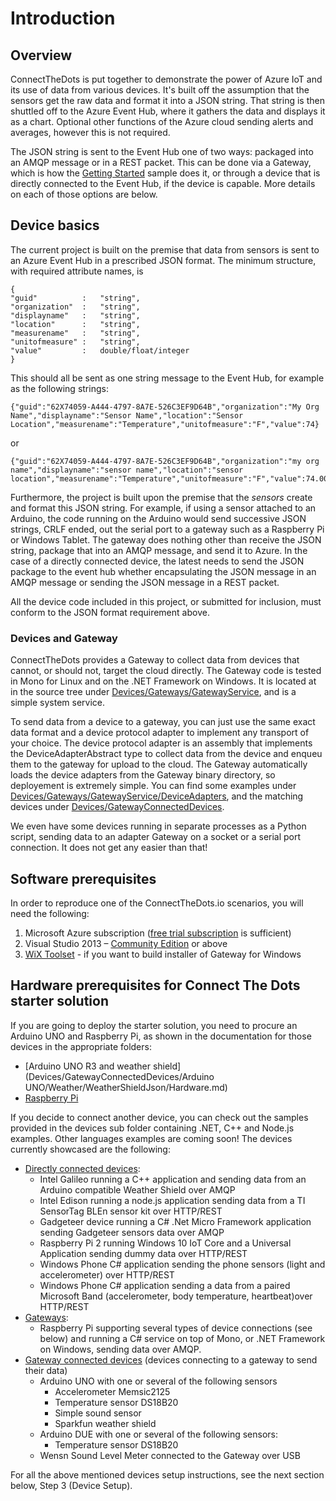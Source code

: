 # Introduction #
## Overview ##
ConnectTheDots is put together to demonstrate the power of Azure IoT and its use of data from various devices.  It's built off the assumption that the sensors get the raw data and format it into a JSON string.  That string is then shuttled off to the Azure Event Hub, where it gathers the data and displays it as a chart.  Optional other functions of the Azure cloud sending alerts and averages, however this is not required.

The JSON string is sent to the Event Hub one of two ways: packaged into an AMQP message or in a REST packet.  This can be done via a Gateway, which is how the [Getting Started](Gettingstarted.md) sample does it, or through a device that is directly connected to the Event Hub, if the device is capable.  More details on each of those options are below.

## Device basics ##
The current project is built on the premise that data from sensors is sent to an Azure Event Hub in a prescribed JSON format. The minimum structure, with required attribute names, is 

    {
	"guid" 			:	"string",
	"organization"	:	"string",
	"displayname"	:	"string",
	"location"		:	"string",
	"measurename"	:	"string",
	"unitofmeasure"	:	"string",
	"value" 		:	double/float/integer
	}
	
This should all be sent as one string message to the Event Hub, for example as the following strings: 

    {"guid":"62X74059-A444-4797-8A7E-526C3EF9D64B","organization":"My Org Name","displayname":"Sensor Name","location":"Sensor Location","measurename":"Temperature","unitofmeasure":"F","value":74}

or

    {"guid":"62X74059-A444-4797-8A7E-526C3EF9D64B","organization":"my org name","displayname":"sensor name","location":"sensor location","measurename":"Temperature","unitofmeasure":"F","value":74.0001}


Furthermore, the project is built upon the premise that the *sensors* create and format this JSON string. For example, if using a sensor attached to an Arduino, the code running on the Arduino would send successive JSON strings, CRLF ended, out the serial port to a gateway such as a Raspberry Pi or Windows Tablet. The gateway does nothing other than receive the JSON string, package that into an AMQP message, and send it to Azure. In the case of a directly connected device, the latest needs to send the JSON package to the event hub whether encapsulating the JSON message in an AMQP message or sending the JSON message in a REST packet.

All the device code included in this project, or submitted for inclusion, must conform to the JSON format requirement above. 

### Devices and Gateway ###
ConnectTheDots provides a Gateway to collect data from devices that cannot, or should not, target the cloud directly. The Gateway code is tested in Mono for Linux and on the .NET Framework on Windows. It is located at in the source tree under [Devices/Gateways/GatewayService](Devices/Gateways/GatewayService/), and is a simple system service. 

To send data from a device to a gateway, you can just use the same exact data format and a device protocol adapter to implement any transport of your choice. The device protocol adapter is an assembly that implements the DeviceAdapterAbstract type to collect data from the device and enqueu them to the gateway for upload to the cloud. The Gateway automatically loads the device adapters from the Gateway binary directory, so deployement is extremely simple. 
You can find some examples under [Devices/Gateways/GatewayService/DeviceAdapters](Devices/Gateways/GatewayService/DeviceAdapters), and the matching devices under  [Devices/GatewayConnectedDevices](Devices/GatewayConnectedDevices). 

We even have some devices running in separate processes as a Python script, sending data to an adapter Gateway on a socket or a serial port connection. It does not get any easier than that!

## Software prerequisites ##
In order to reproduce one of the ConnectTheDots.io scenarios, you will need the following:

1. Microsoft Azure subscription ([free trial subscription](http://azure.microsoft.com/en-us/pricing/free-trial/) is sufficient)
1. Visual Studio 2013 – [Community Edition](http://www.visualstudio.com/downloads/download-visual-studio-vs) or above
1. [WiX Toolset](http://wixtoolset.org) - if you want to build installer of Gateway for Windows

## Hardware prerequisites for Connect The Dots starter solution ##
If you are going to deploy the starter solution, you need to procure an Arduino UNO and Raspberry Pi, as shown in the documentation for those devices in the appropriate folders:

- [Arduino UNO R3 and weather shield](Devices/GatewayConnectedDevices/Arduino UNO/Weather/WeatherShieldJson/Hardware.md)
- [Raspberry Pi](Devices/Gateways/GatewayService/Hardware.md)

If you decide to connect another device, you can check out the samples provided in the devices sub folder containing .NET, C++ and Node.js examples. Other languages examples are coming soon! The devices currently showcased are the following:

- [Directly connected devices](Devices/DirectlyConnectedDevices/):
    - Intel Galileo running a C++ application and sending data from an Arduino compatible Weather Shield over AMQP
    - Intel Edison running a node.js application sending data from a TI SensorTag BLEn sensor kit over HTTP/REST
    - Gadgeteer device running a C# .Net Micro Framework application sending Gadgeteer sensors data over AMQP
    - Raspberry Pi 2 running Windows 10 IoT Core and a Universal Application sending dummy data over HTTP/REST
    - Windows Phone C# application sending the phone sensors (light and accelerometer) over HTTP/REST
    - Windows Phone C# application sending a data from a paired Microsoft Band (accelerometer, body temperature, heartbeat)over HTTP/REST
- [Gateways](Devices/Gateways/GatewayService/):
    - Raspberry Pi supporting several types of device connections (see below) and running a C# service on top of Mono, or .NET Framework on Windows, sending data over AMQP. 
- [Gateway connected devices](Devices/GatewayConnectedDevices/) (devices connecting to a gateway to send their data)
    - Arduino UNO with one or several of the following sensors
        - Accelerometer Memsic2125
        - Temperature sensor DS18B20
        - Simple sound sensor
        - Sparkfun weather shield
    - Arduino DUE with one or several of the following sensors:
        - Temperature sensor DS18B20
    - Wensn Sound Level Meter connected to the Gateway over USB

For all the above mentioned devices setup instructions, see the next section below, Step 3 (Device Setup).

